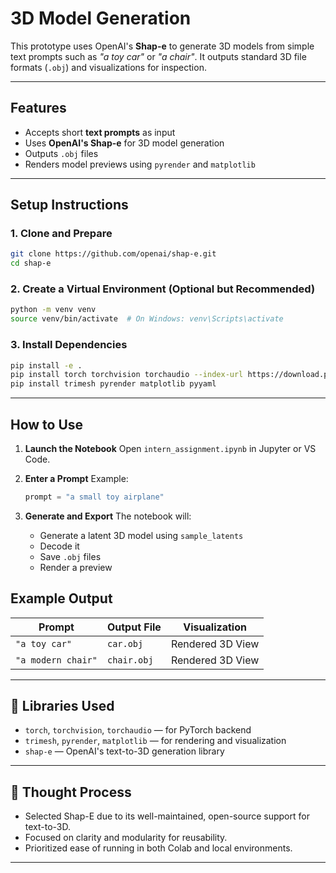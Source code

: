#  3D Model Generation 

This prototype uses OpenAI's **Shap-e** to generate 3D models from simple text prompts such as _"a toy car"_ or _"a chair"_. It outputs standard 3D file formats (`.obj`) and visualizations for inspection.

---

##  Features

-  Accepts short **text prompts** as input
-  Uses **OpenAI's Shap-e** for 3D model generation
-  Outputs `.obj` files
-  Renders model previews using `pyrender` and `matplotlib`


---

##  Setup Instructions

### 1. Clone and Prepare

```bash
git clone https://github.com/openai/shap-e.git
cd shap-e
````

### 2. Create a Virtual Environment (Optional but Recommended)

```bash
python -m venv venv
source venv/bin/activate  # On Windows: venv\Scripts\activate
```

### 3. Install Dependencies

```bash
pip install -e .
pip install torch torchvision torchaudio --index-url https://download.pytorch.org/whl/cu121
pip install trimesh pyrender matplotlib pyyaml
```

---

## How to Use

1. **Launch the Notebook**
   Open `intern_assignment.ipynb` in Jupyter or VS Code.

2. **Enter a Prompt**
   Example:

   ```python
   prompt = "a small toy airplane"
   ```

3. **Generate and Export**
   The notebook will:

   * Generate a latent 3D model using `sample_latents`
   * Decode it
   * Save `.obj` files
   * Render a preview


## Example Output

| Prompt             | Output File | Visualization    |
| ------------------ | ----------- | ---------------- |
| `"a toy car"`      | `car.obj`   | Rendered 3D View |
| `"a modern chair"` | `chair.obj` | Rendered 3D View |

---

## 🧪 Libraries Used

* `torch`, `torchvision`, `torchaudio` — for PyTorch backend
* `trimesh`, `pyrender`, `matplotlib` — for rendering and visualization
* `shap-e` — OpenAI's text-to-3D generation library

---

## 🧠 Thought Process

* Selected Shap-E due to its well-maintained, open-source support for text-to-3D.
* Focused on clarity and modularity for reusability.
* Prioritized ease of running in both Colab and local environments.

---


